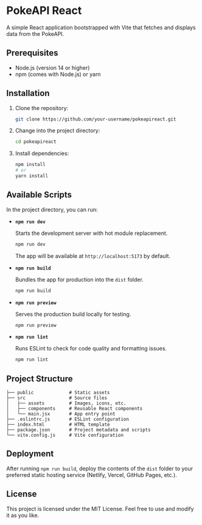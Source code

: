 # PokeAPI React

A simple React application bootstrapped with Vite that fetches and displays data from the PokeAPI.

## Prerequisites

* Node.js (version 14 or higher)
* npm (comes with Node.js) or yarn

## Installation

1. Clone the repository:

   ```bash
   git clone https://github.com/your-username/pokeapireact.git
   ```
2. Change into the project directory:

   ```bash
   cd pokeapireact
   ```
3. Install dependencies:

   ```bash
   npm install
   # or
   yarn install
   ```

## Available Scripts

In the project directory, you can run:

* **`npm run dev`**

  Starts the development server with hot module replacement.

  ```bash
  npm run dev
  ```

  The app will be available at `http://localhost:5173` by default.

* **`npm run build`**

  Bundles the app for production into the `dist` folder.

  ```bash
  npm run build
  ```

* **`npm run preview`**

  Serves the production build locally for testing.

  ```bash
  npm run preview
  ```

* **`npm run lint`**

  Runs ESLint to check for code quality and formatting issues.

  ```bash
  npm run lint
  ```

## Project Structure

```
├── public             # Static assets
├── src                # Source files
│   ├── assets         # Images, icons, etc.
│   ├── components     # Reusable React components
│   └── main.jsx       # App entry point
├── .eslintrc.js       # ESLint configuration
├── index.html         # HTML template
├── package.json       # Project metadata and scripts
└── vite.config.js     # Vite configuration
```

## Deployment

After running `npm run build`, deploy the contents of the `dist` folder to your preferred static hosting service (Netlify, Vercel, GitHub Pages, etc.).

## License

This project is licensed under the MIT License. Feel free to use and modify it as you like.
